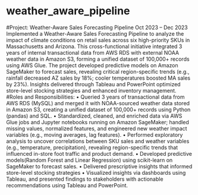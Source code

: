 # weather_aware_pipeline

#Project: Weather-Aware Sales Forecasting Pipeline			                            		     Oct 2023 – Dec 2023
Implemented a Weather-Aware Sales Forecasting Pipeline to analyze the impact of climate conditions on retail sales across six high-priority SKUs in Massachusetts and Arizona. This cross-functional initiative integrated 3 years of internal transactional data from AWS RDS with external NOAA weather data in Amazon S3, forming a unified dataset of 100,000+ records using AWS Glue. The project developed predictive models on Amazon SageMaker to forecast sales, revealing critical region-specific trends (e.g., rainfall decreased AZ sales by 18%; cooler temperatures boosted MA sales by 23%). Insights delivered through Tableau and PowerPoint optimized store-level stocking strategies and enhanced inventory management.
#Roles and Responsibilities:
•	Queried 3 years of transactional data from AWS RDS (MySQL) and merged it with NOAA-sourced weather data stored in Amazon S3, creating a unified dataset of 100,000+ records using Python (pandas) and SQL.
•	Standardized, cleaned, and enriched data via AWS Glue jobs and Jupyter notebooks running on Amazon SageMaker; handled missing values, normalized features, and engineered new weather impact variables (e.g., moving averages, lag features).
•	Performed exploratory analysis to uncover correlations between SKU sales and weather variables (e.g., temperature, precipitation), revealing region-specific trends that influenced in-store foot traffic and product demand.
•	Developed predictive models(Random Forest and Linear Regression) using scikit-learn on SageMaker to forecast sales.
•	Delivered prescriptive insights that informed store-level stocking strategies
•	Visualized insights via dashboards using Tableau, and presented findings to stakeholders with actionable recommendations using Tableau and PowerPoint.
